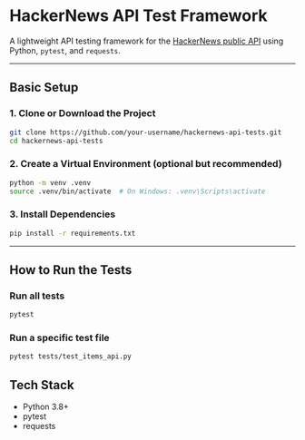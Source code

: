 # HackerNews API Test Framework

A lightweight API testing framework for the [HackerNews public API](https://github.com/HackerNews/API) using Python, `pytest`, and `requests`.

---

## Basic Setup

### 1. Clone or Download the Project

```bash
git clone https://github.com/your-username/hackernews-api-tests.git
cd hackernews-api-tests
```


### 2. Create a Virtual Environment (optional but recommended)

```bash
python -m venv .venv
source .venv/bin/activate  # On Windows: .venv\Scripts\activate
```

### 3. Install Dependencies

```bash
pip install -r requirements.txt
```

---

## How to Run the Tests

### Run all tests

```bash
pytest
```

### Run a specific test file

```bash
pytest tests/test_items_api.py
```

## Tech Stack

- Python 3.8+
- pytest
- requests